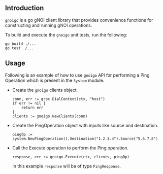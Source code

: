 ## Introduction

`gnoigo` is a go gNOI client library that provides convenience functions for
constructing and running gNOI operations.

To build and execute the `gnoigo` unit tests, run the following:

```
go build ./...
go test ./...
```

## Usage

Following is an example of how to use `gnoigo` API for performing a Ping
Operation which is present in the `System` module.

*   Create the `gnoigo` clients object.

    ```
    conn, err := grpc.DialContext(ctx, "host")
    if err != nil {
        return err
    }
    clients := gnoigo.NewClients(conn)
    ```

*   Create the PingOperation object with inputs like source and destination.

    ```
    pingOp := system.NewPingOperation().Destination("1.2.3.4").Source("5.6.7.8")
    ```

*   Call the Execute operation to perform the Ping operation.

    ```
    response, err := gnoigo.Execute(ctx, clients, pingOp)
    ```

    In this example `response` will be of type `PingResponse`.
